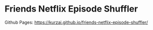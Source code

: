 # Friends Netflix Episode Shuffler

Github Pages: https://kurzai.github.io/friends-netflix-episode-shuffler/
